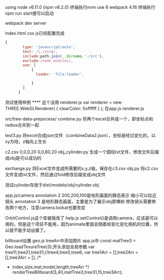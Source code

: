 using node v6.11.0 (npm v6.2.0) 终端执行nvm use 6
webpack 4.16
终端执行npm run start便可以启动

webpack dev server

index.html css js已经配置完成

```javascript
{
        type: 'javascript/auto',
        test: /\.json$/,
        include:path.join(__dirname,'./src'),
        exclude:/node_modules/,
        use: [
            {
              loader: 'file-loader',

            }
        ]
      }
```
测试使用样例
**** 这个没用 renderer.js var renderer = new THREE.WebGLRenderer( { clearColor: 0xffffff } );
在app.js renderer.js

src/tree-data-prepocess/
combine.py 
将两个excel合并成一个，即坐标点和radius合并到一起

test3.py 
将excel合成json文件（combineData2.json），坐标是经过变化的，以xy为地，z轴向上生长

c2.csv
0,0,0,20
0,0,80,20
obj_cylinder.py
生成一个圆柱txt文件，修改文件后缀成obj是可以成功的

exchange.py
将Excel文件变成所需要的x,y,z轴，保存在c3.csv
obj.py
将c2.csv文件变成txt文件，然后通过fold修改后缀变成obj文件


测试cylinder存放于dist/models/obj/cylinder.obj

app.js/camera 
annotation 2
200,200,100是地形画面的静态表示
缩小可以拉近镜头
annotation 3
是地形静态画面，主要是为了展示obj那棵树
修改镜头需要修改两个地方，注意camera.lookat也要改变

OrbitControl.js这个库被我改了
help.js setControl()是调用camera，应该是可以用的。但是这个项目不能用，因为animate里面会随着帧变化变化相机的位置，所以就不能手动设置了。

billboard设置
geo.js 
treeArr中添加图片
app.js中
const matTree3 = Geo.loadTexureTree(3);开头添加全局参数
var tree11,tree21,tree31;//tree4,tree5,tree6;
var tree1Arr = [],tree2Arr = [],tree3Arr = [];
/*
 * index,size,mat,model,length,treeArr
 */
renderTreeBillboard(3,40,matTree3,tree31,15,tree3Arr);




